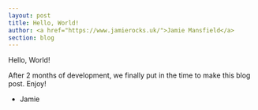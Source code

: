 ```yaml
---
layout: post
title: Hello, World!
author: <a href="https://www.jamierocks.uk/">Jamie Mansfield</a>
section: blog
---
```

Hello, World!

After 2 months of development, we finally put in the time to make this blog post. Enjoy!

- Jamie
